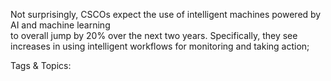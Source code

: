 Not surprisingly, CSCOs expect the use of intelligent 
machines powered by AI and machine learning  
to overall jump by 20% over the next two years. 
Specifically, they see increases in using intelligent 
workflows for monitoring and taking action; 

   Tags & Topics:
   